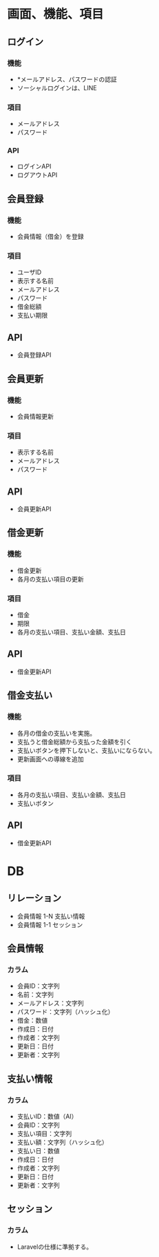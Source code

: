 # 画面、機能、項目
## ログイン
### 機能
- *メールアドレス、パスワードの認証
- ソーシャルログインは、LINE
### 項目
- メールアドレス
- パスワード
### API
- ログインAPI
- ログアウトAPI

## 会員登録
### 機能
- 会員情報（借金）を登録
### 項目
- ユーザID
- 表示する名前
- メールアドレス
- パスワード
- 借金総額
- 支払い期限
## API
- 会員登録API

## 会員更新
### 機能
- 会員情報更新
### 項目
- 表示する名前
- メールアドレス
- パスワード
## API
- 会員更新API

## 借金更新
### 機能
- 借金更新
- 各月の支払い項目の更新
### 項目
- 借金
- 期限
- 各月の支払い項目、支払い金額、支払日
## API
- 借金更新API

## 借金支払い
### 機能
- 各月の借金の支払いを実施。
- 支払うと借金総額から支払った金額を引く
- 支払いボタンを押下しないと、支払いにならない。
- 更新画面への導線を追加
### 項目
- 各月の支払い項目、支払い金額、支払日
- 支払いボタン
## API
- 借金更新API

# DB
## リレーション
- 会員情報 1-N 支払い情報
- 会員情報 1-1 セッション

## 会員情報
### カラム
- 会員ID：文字列
- 名前：文字列
- メールアドレス：文字列
- パスワード：文字列（ハッシュ化）
- 借金：数値
- 作成日：日付
- 作成者：文字列
- 更新日：日付
- 更新者：文字列

## 支払い情報
### カラム
- 支払いID：数値（AI）
- 会員ID：文字列
- 支払い項目：文字列
- 支払い額：文字列（ハッシュ化）
- 支払い日：数値
- 作成日：日付
- 作成者：文字列
- 更新日：日付
- 更新者：文字列

## セッション
### カラム
- Laravelの仕様に準拠する。
